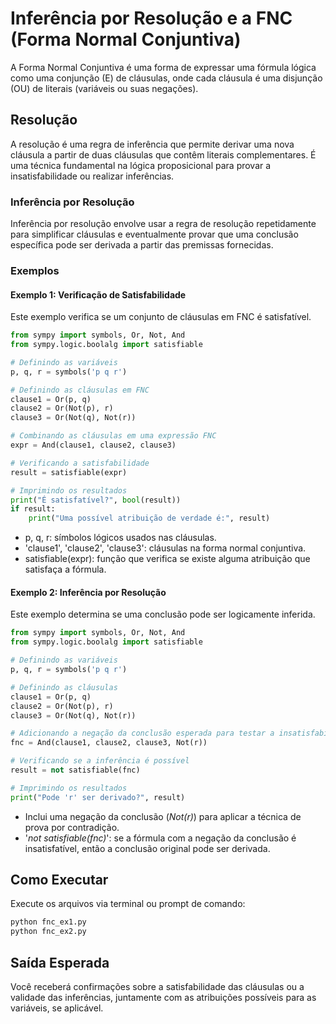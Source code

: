 # Inferência por Resolução e a FNC (Forma Normal Conjuntiva)

A Forma Normal Conjuntiva é uma forma de expressar uma fórmula lógica como uma conjunção (E) de cláusulas, onde cada cláusula é uma disjunção (OU) de literais (variáveis ou suas negações).

## Resolução 

A resolução é uma regra de inferência que permite derivar uma nova cláusula a partir de duas cláusulas que contêm literais complementares. É uma técnica fundamental na lógica proposicional para provar a insatisfabilidade ou realizar inferências.

### Inferência por Resolução
Inferência por resolução envolve usar a regra de resolução repetidamente para simplificar cláusulas e eventualmente provar que uma conclusão específica pode ser derivada a partir das premissas fornecidas.

### Exemplos

#### Exemplo 1: Verificação de Satisfabilidade
Este exemplo verifica se um conjunto de cláusulas em FNC é satisfatível.

```python
from sympy import symbols, Or, Not, And
from sympy.logic.boolalg import satisfiable

# Definindo as variáveis
p, q, r = symbols('p q r')

# Definindo as cláusulas em FNC
clause1 = Or(p, q)
clause2 = Or(Not(p), r)
clause3 = Or(Not(q), Not(r))

# Combinando as cláusulas em uma expressão FNC
expr = And(clause1, clause2, clause3)

# Verificando a satisfabilidade
result = satisfiable(expr)

# Imprimindo os resultados
print("É satisfatível?", bool(result))
if result:
    print("Uma possível atribuição de verdade é:", result)
```

* p, q, r: símbolos lógicos usados nas cláusulas.
* 'clause1', 'clause2', 'clause3': cláusulas na forma normal conjuntiva.
* satisfiable(expr): função que verifica se existe alguma atribuição que satisfaça a fórmula.

#### Exemplo 2: Inferência por Resolução
Este exemplo determina se uma conclusão pode ser logicamente inferida.
```python
from sympy import symbols, Or, Not, And
from sympy.logic.boolalg import satisfiable

# Definindo as variáveis
p, q, r = symbols('p q r')

# Definindo as cláusulas
clause1 = Or(p, q)
clause2 = Or(Not(p), r)
clause3 = Or(Not(q), Not(r))

# Adicionando a negação da conclusão esperada para testar a insatisfabilidade
fnc = And(clause1, clause2, clause3, Not(r))

# Verificando se a inferência é possível
result = not satisfiable(fnc)

# Imprimindo os resultados
print("Pode 'r' ser derivado?", result)
```
* Inclui uma negação da conclusão (*Not(r)*) para aplicar a técnica de prova por contradição.
* '*not satisfiable(fnc)*': se a fórmula com a negação da conclusão é insatisfatível, então a conclusão original pode ser derivada.

## Como Executar

Execute os arquivos via terminal ou prompt de comando:

```bash
python fnc_ex1.py
python fnc_ex2.py
```

## Saída Esperada
Você receberá confirmações sobre a satisfabilidade das cláusulas ou a validade das inferências, juntamente com as atribuições possíveis para as variáveis, se aplicável.